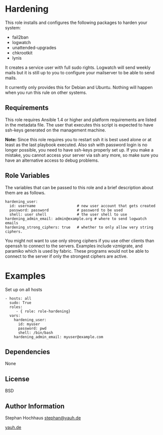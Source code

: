 Hardening
=====

This role installs and configures the following packages to harden your system:

 - fail2ban
 - logwatch
 - unattended-upgrades
 - chkrootkit
 - lynis

It creates a service user with full sudo rights.
Logwatch will send weekly mails but it is still up to you to configure your mailserver to be able to send mails.

It currently only provides this for Debian and Ubuntu. Nothing will happen when you run this rule on other systems.

Requirements
------------

This role requires Ansible 1.4 or higher and platform requirements are listed in the metadata file. The user that executes this script is expected to have ssh-keys generated on the management machine. 

**Note:** Since this role requires you to restart ssh it is best used alone or at least as the last playbook executed. Also ssh with password login is no longer possible, you need to have ssh-keys properly set up. If you make a mistake, you cannot access your server via ssh any more, so make sure you have an alternative access to debug problems.

Role Variables
--------------

The variables that can be passed to this role and a brief description about them are as follows.

	hardening_user:
	  id: username                   # new user account that gets created
	  password: password             # password to be used
	  shell: user shell              # the user shell to use
	hardening_admin_email: admin@example.org # where to send logwatch emails
	hardening_strong_ciphers: true   # whether to only allow very string ciphers.

You might not want to use only strong ciphers if you use other clients than openssh to connect to the servers.
Examples include vzmigrate, and paramiko which is used by fabric. These programs would not be able to connect to the server if only the strongest ciphers are active.

Examples
========

Set up on all hosts

	- hosts: all
	  sudo: True
	  roles:
	     - { role: role-hardening}
	  vars:
	    hardening_user:
	      id: myuser
	      password: pwd
	      shell: /bin/bash
	    hardening_admin_email: myuser@example.com


Dependencies
------------

None

License
-------

BSD

Author Information
------------------

Stephan Hochhaus <stephan@yauh.de>

[yauh.de](http://yauh.de)


